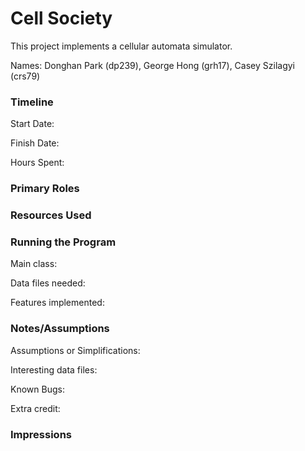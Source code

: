 Cell Society
====

This project implements a cellular automata simulator.

Names: Donghan Park (dp239), George Hong (grh17), Casey Szilagyi (crs79)

### Timeline

Start Date: 

Finish Date: 

Hours Spent:

### Primary Roles


### Resources Used


### Running the Program

Main class:

Data files needed: 

Features implemented:



### Notes/Assumptions

Assumptions or Simplifications:

Interesting data files:

Known Bugs:

Extra credit:


### Impressions


